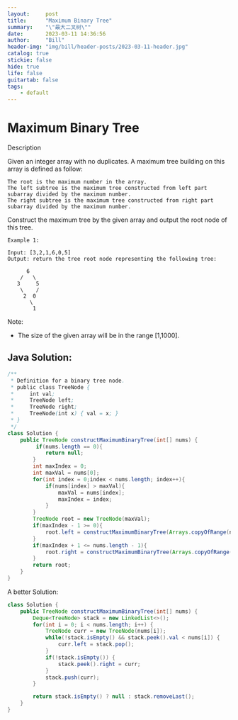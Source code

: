 ```yaml
---
layout:     post
title:      "Maximum Binary Tree"
summary:    "\"最大二叉树\""
date:       2023-03-11 14:36:56
author:     "Bill"
header-img: "img/bill/header-posts/2023-03-11-header.jpg"
catalog: true
stickie: false
hide: true
life: false
guitartab: false
tags:
    - default
---
```


# Maximum Binary Tree

Description

Given an integer array with no duplicates. A maximum tree building on this array is defined as follow:

    The root is the maximum number in the array.
    The left subtree is the maximum tree constructed from left part subarray divided by the maximum number.
    The right subtree is the maximum tree constructed from right part subarray divided by the maximum number.

Construct the maximum tree by the given array and output the root node of this tree.

```
Example 1:

Input: [3,2,1,6,0,5]
Output: return the tree root node representing the following tree:

      6
    /   \
   3     5
    \    /
     2  0
       \
        1

```

Note:

- The size of the given array will be in the range [1,1000].


## Java Solution:

```java
/**
 * Definition for a binary tree node.
 * public class TreeNode {
 *     int val;
 *     TreeNode left;
 *     TreeNode right;
 *     TreeNode(int x) { val = x; }
 * }
 */
class Solution {
    public TreeNode constructMaximumBinaryTree(int[] nums) {
         if(nums.length == 0){
            return null;
        }
        int maxIndex = 0;
        int maxVal = nums[0];
        for(int index = 0;index < nums.length; index++){
            if(nums[index] > maxVal){
                maxVal = nums[index];
                maxIndex = index;
            }
        }
        TreeNode root = new TreeNode(maxVal);
        if(maxIndex - 1 >= 0){
            root.left = constructMaximumBinaryTree(Arrays.copyOfRange(nums,0,maxIndex));
        }
        if(maxIndex + 1 <= nums.length - 1){
            root.right = constructMaximumBinaryTree(Arrays.copyOfRange(nums,maxIndex + 1,nums.length));
        }
        return root;
    }
}
```

A better Solution:

```java
class Solution {
    public TreeNode constructMaximumBinaryTree(int[] nums) {
        Deque<TreeNode> stack = new LinkedList<>();
        for(int i = 0; i < nums.length; i++) {
            TreeNode curr = new TreeNode(nums[i]);
            while(!stack.isEmpty() && stack.peek().val < nums[i]) {
                curr.left = stack.pop();
            }
            if(!stack.isEmpty()) {
                stack.peek().right = curr;
            }
            stack.push(curr);
        }

        return stack.isEmpty() ? null : stack.removeLast();
    }
}
```


